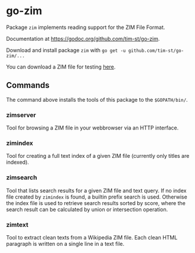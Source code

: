 # go-zim

Package `zim` implements reading support for the ZIM File Format.

Documentation at <https://godoc.org/github.com/tim-st/go-zim>.

Download and install package `zim` with `go get -u github.com/tim-st/go-zim/...`

You can download a ZIM file for testing [here](https://download.kiwix.org/zim/).

## Commands

The command above installs the tools of this package to the `$GOPATH/bin/`.

### zimserver

Tool for browsing a ZIM file in your webbrowser via an HTTP interface.

### zimindex

Tool for creating a full text index of a given ZIM file (currently only titles are indexed).

### zimsearch

Tool that lists search results for a given ZIM file and text query.
If no index file created by `zimindex` is found, a builtin prefix search is used. Otherwise the index file is used to retrieve search results sorted by score, where the search result can be calculated by union or intersection operation.

### zimtext

Tool to extract clean texts from a Wikipedia ZIM file.
Each clean HTML paragraph is written on a single line in a text file.
